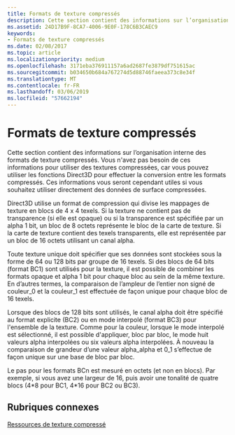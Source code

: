```yaml
---
title: Formats de texture compressés
description: Cette section contient des informations sur l’organisation interne des formats de texture compressés.
ms.assetid: 24D17B9F-8CA7-4006-9E0F-178C6B3CAEC9
keywords:
- Formats de texture compressés
ms.date: 02/08/2017
ms.topic: article
ms.localizationpriority: medium
ms.openlocfilehash: 3171eba376911157a6ad2687fe3879df751615ac
ms.sourcegitcommit: b034650b684a767274d5d88746faeea373c8e34f
ms.translationtype: MT
ms.contentlocale: fr-FR
ms.lasthandoff: 03/06/2019
ms.locfileid: "57662194"
---
```

# <a name="compressed-texture-formats"></a>Formats de texture compressés


Cette section contient des informations sur l’organisation interne des formats de texture compressés. Vous n'avez pas besoin de ces informations pour utiliser des textures compressées, car vous pouvez utiliser les fonctions Direct3D pour effectuer la conversion entre les formats compressés. Ces informations vous seront cependant utiles si vous souhaitez utiliser directement des données de surface compressées.

Direct3D utilise un format de compression qui divise les mappages de texture en blocs de 4 x 4 texels. Si la texture ne contient pas de transparence (si elle est opaque) ou si la transparence est spécifiée par un alpha 1 bit, un bloc de 8 octets représente le bloc de la carte de texture. Si la carte de texture contient des texels transparents, elle est représentée par un bloc de 16 octets utilisant un canal alpha.

Toute texture unique doit spécifier que ses données sont stockées sous la forme de 64 ou 128 bits par groupe de 16 texels. Si des blocs de 64 bits (format BC1) sont utilisés pour la texture, il est possible de combiner les formats opaque et alpha 1 bit pour chaque bloc au sein de la même texture. En d’autres termes, la comparaison de l’ampleur de l’entier non signé de couleur\_0 et la couleur\_1 est effectuée de façon unique pour chaque bloc de 16 texels.

Lorsque des blocs de 128 bits sont utilisés, le canal alpha doit être spécifié au format explicite (BC2) ou en mode interpolé (format BC3) pour l'ensemble de la texture. Comme pour la couleur, lorsque le mode interpolé est sélectionné, il est possible d'appliquer, bloc par bloc, le mode huit valeurs alpha interpolées ou six valeurs alpha interpolées. À nouveau la comparaison de grandeur d’une valeur alpha\_alpha et 0\_1 s’effectue de façon unique sur une base de bloc par bloc.

Le pas pour les formats BCn est mesuré en octets (et non en blocs). Par exemple, si vous avez une largeur de 16, puis avoir une tonalité de quatre blocs (4\*8 pour BC1, 4\*16 pour BC2 ou BC3).

## <a name="span-idrelated-topicsspanrelated-topics"></a><span id="related-topics"></span>Rubriques connexes


[Ressources de texture compressé](compressed-texture-resources.md)

 

 




